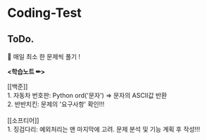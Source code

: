 # Coding-Test

<h2>ToDo.</h2>
📝 매일 최소 한 문제씩 풀기 !
<br>
<p style="font-weight: bold"><학습노트 ✏></p>
<a>[[백준]]</a> <br>
1. 자동차 번호판: Python  ord('문자') => 문자의 ASCII값 반환  <br>
2. 반반치킨: 문제의 '요구사항' 확인!!!
<br><br>
<a>[[소프티어]]</a> <br>
1. 징검다리: 예외처리는 맨 마지막에 고려. 문제 분석 및 기능 계획 후 작성!!!
